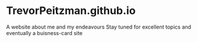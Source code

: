 # TrevorPeitzman.github.io
A website about me and my endeavours
Stay tuned for excellent topics and eventually a buisness-card site
